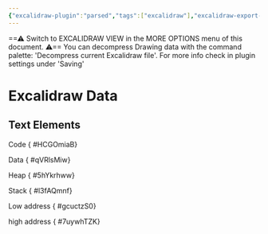 ```yaml
---
{"excalidraw-plugin":"parsed","tags":["excalidraw"],"excalidraw-export-transparent":true,"publish":true,"path":"Studium/Semester 3/Betriebssysteme/KW3/Memory_Layout.md","permalink":"/studium/semester-3/betriebssysteme/kw-3/memory-layout/","PassFrontmatter":true}
---
```


==⚠  Switch to EXCALIDRAW VIEW in the MORE OPTIONS menu of this document. ⚠== You can decompress Drawing data with the command palette: 'Decompress current Excalidraw file'. For more info check in plugin settings under 'Saving'


# Excalidraw Data
## Text Elements
Code
{ #HCGOmiaB}


Data
{ #qVRlsMiw}


Heap
{ #5hYkrhww}


Stack
{ #l3fAQmnf}


Low address
{ #gcuctzS0}


high address
{ #7uywhTZK}


